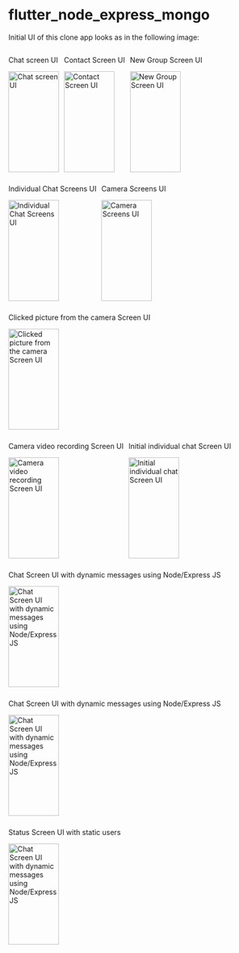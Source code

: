 # flutter_node_express_mongo

Initial UI of this clone app looks as in the following image:

<div style="display: flex; flex-wrap: wrap; gap: 10px;">
  <div>
    <p>Chat screen UI</p>
    <img src="https://github.com/PradipKhandare/WhatsApp-Clone-Flutter/assets/121931206/2ee7c021-2aeb-40f2-af57-037725559c9a" alt="Chat screen UI" width="100" height="200"/>
  </div>
  <div>
    <p>Contact Screen UI</p>
    <img src="https://github.com/user-attachments/assets/b96241a3-1444-41fb-b4da-a7beaf3487fe" alt="Contact Screen UI" width="100" height="200"/>
  </div>
  <div>
    <p>New Group Screen UI</p>
    <img src="https://github.com/user-attachments/assets/f45b3248-5812-4ed9-9c3a-3f290fdccc47" alt="New Group Screen UI" width="100" height="200"/>
  </div>
  <div>
    <p>Individual Chat Screens UI</p>
    <img src="https://github.com/user-attachments/assets/3ecbe115-dd77-4d36-85ac-70f63912c689" alt="Individual Chat Screens UI" width="100" height="200"/>
  </div>
  <div>
    <p>Camera Screens UI</p>
    <img src="https://github.com/user-attachments/assets/904ae6ba-3a61-429a-8435-8ffe9fb8412d" alt="Camera Screens UI" width="100" height="200"/>
  </div>
  <div>
    <p>Clicked picture from the camera Screen UI</p>
    <img src="https://github.com/user-attachments/assets/59c2ade8-22ca-4a5b-aea8-d7517083b99f" alt="Clicked picture from the camera Screen UI" width="100" height="200"/>
  </div>
  <div>
    <p>Camera video recording Screen UI</p>
    <img src="https://github.com/user-attachments/assets/e8f809c8-72f2-4aed-b50f-90c1172b6ed4" alt="Camera video recording Screen UI" width="100" height="200"/>
  </div>
  <div>
    <p>Initial individual chat Screen UI</p>
    <img src="https://github.com/user-attachments/assets/6bebc79e-f48f-4838-9b52-b1e282560097" alt="Initial individual chat Screen UI" width="100" height="200"/>
  </div>
  <div>
    <p>Chat Screen UI with dynamic messages using Node/Express JS</p>
    <img src="https://github.com/user-attachments/assets/65b56aeb-6184-4d94-96d0-1f7710b567f5" alt="Chat Screen UI with dynamic messages using Node/Express JS" width="100" height="200"/>
  </div>
  <div>
    <p>Chat Screen UI with dynamic messages using Node/Express JS</p>
    <img src="https://github.com/user-attachments/assets/e8a49e6a-9120-4150-9e8b-88376911089a" alt="Chat Screen UI with dynamic messages using Node/Express JS" width="100" height="200"/>
  </div>
   <div>
    <p>Status Screen UI with static users</p>
    <img src="https://github.com/user-attachments/assets/08cd460d-61a8-4cff-9f75-1e5b848a0abc" alt="Chat Screen UI with dynamic messages using Node/Express JS" width="100" height="200"/>
  </div>
</div>



